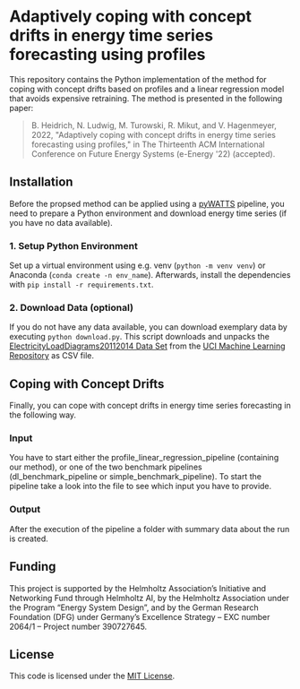 # Adaptively coping with concept drifts in energy time series forecasting using profiles

This repository contains the Python implementation of the method for coping with concept drifts based on profiles and a linear regression model that avoids expensive retraining. The method is presented in the following paper:
>B. Heidrich, N. Ludwig, M. Turowski, R. Mikut, and V. Hagenmeyer, 2022, "Adaptively coping with concept drifts in energy time series forecasting using profiles," in The Thirteenth ACM International Conference on Future Energy Systems (e-Energy '22) (accepted).


## Installation

Before the propsed method can be applied using a [pyWATTS](https://github.com/KIT-IAI/pyWATTS) pipeline, you need to prepare a Python environment and download energy time series (if you have no data available).

### 1. Setup Python Environment

Set up a virtual environment using e.g. venv (`python -m venv venv`) or Anaconda (`conda create -n env_name`). Afterwards, install the dependencies with `pip install -r requirements.txt`. 

### 2. Download Data (optional)

If you do not have any data available, you can download exemplary data by executing `python download.py`. This script downloads and unpacks the [ElectricityLoadDiagrams20112014 Data Set](https://archive.ics.uci.edu/ml/datasets/ElectricityLoadDiagrams20112014) from the [UCI Machine Learning Repository](https://archive.ics.uci.edu/ml/) as CSV file.


## Coping with Concept Drifts

Finally, you can cope with concept drifts in energy time series forecasting in the following way.

### Input

You have to start either the profile_linear_regression_pipeline (containing our method), or one of the two benchmark pipelines
(dl_benchmark_pipeline or simple_benchmark_pipeline).
To start the pipeline take a look into the file to see which input you have to provide.


### Output

After the execution of the pipeline a folder with summary data about the run is created.


## Funding

This project is supported by the Helmholtz Association’s Initiative and Networking Fund through Helmholtz AI, by the Helmholtz Association under the Program “Energy System Design”, and by the German Research Foundation (DFG) under Germany’s Excellence Strategy – EXC number 2064/1 – Project number 390727645.


## License

This code is licensed under the [MIT License](LICENSE).
